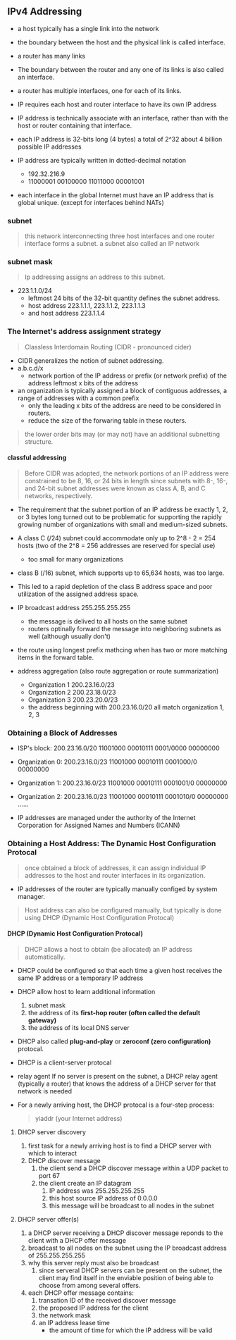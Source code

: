 ## IPv4 Addressing

- a host typically has a single link into the network
- the boundary between the host and the physical link is called interface.
- a router has many links
- The boundary between the router and any one of its links is also called an interface.
- a router has multiple interfaces, one for each of its links.
- IP requires each host and router interface to have its own IP address
- IP address is technically associate with an interface, rather than with the host or router containing that interface.

- each IP address is 32-bits long (4 bytes) a total of 2^32 about 4 billion possible IP addresses

- IP address are typically written in dotted-decimal notation
  - 192.32.216.9
  - 11000001 00100000 11011000 00001001

- each interface in the global Internet must have an IP address that is global unique. (except for interfaces behind NATs)

### subnet
> this network interconnecting three host interfaces and one router interface forms a subnet.
> a subnet also called an IP network

### subnet mask
> Ip addressing assigns an address to this subnet.
- 223.1.1.0/24
  - leftmost 24 bits of the 32-bit quantity defines the subnet address.
  - host address 223.1.1.1, 223.1.1.2, 223.1.1.3
  - and host address 223.1.1.4

### The Internet's address assignment strategy
> Classless Interdomain Routing (CIDR - pronounced cider)
- CIDR generalizes the notion of subnet addressing.
- a.b.c.d/x
  - network portion of the IP address or prefix (or network prefix) of the address
    leftmost x bits of the address
- an organization is typically assigned a block of contiguous addresses, a range of addresses with a common prefix
  - only the leading x bits of the address are need to be considered in routers.
  - reduce the size of the forwaring table in these routers.
  
> the lower order bits may (or may not) have an additional subnetting structure.

#### classful addressing
> Before CIDR was adopted, the network portions of an IP address were constrained to be 8, 16, or 24 bits in length
> since subnets with 8-, 16-, and 24-bit subnet addresses were known as class A, B, and C networks, respectively. 
- The requirement that the subnet portion of an IP address be exactly 1, 2, or 3 bytes long turned out to be problematic for supporting the rapidly growing number of organizations with small and medium-sized subnets. 

- A class C (/24) subnet could accommodate only up to 2^8 - 2 = 254 hosts (two of the 2^8 = 256 addresses are reserved for special use)
  - too small for many organizations

- class B (/16) subnet, which supports up to 65,634 hosts, was too large.
- This led to a rapid depletion of the class B address space and poor utilization of the assigned address space.

- IP broadcast address 255.255.255.255
  - the message is delived to all hosts on the same subnet
  - routers optinally forward the message into neighboring subnets as well (although usually don't)
  
- the route using longest prefix mathcing when has two or more matching items in the forward table.

- address aggregation (also route aggregation or route summarization)
  - Organization 1 200.23.16.0/23
  - Organization 2 200.23.18.0/23
  - Organization 3 200.23.20.0/23
  - the address beginning with 200.23.16.0/20 all match organization 1, 2, 3

### Obtaining a Block of Addresses
- ISP's block: 200.23.16.0/20 11001000 00010111 0001/0000 00000000
- Organization 0: 200.23.16.0/23 11001000 00010111 0001000/0 00000000
- Organization 1: 200.23.16.0/23 11001000 00010111 0001001/0 00000000
- Organization 2: 200.23.16.0/23 11001000 00010111 0001010/0 00000000
......

- IP addresses are managed under the authority of the Internet Corporation for Assigned Names and Numbers (ICANN)

### Obtaining a Host Address: The Dynamic Host Configuration Protocal

> once obtained a block of addresses, it can assign individual IP addresses to the host and router interfaces in its organization.

- IP addresses of the router are typically manually configed by system manager.

> Host address can also be configured manually, but typically is done using DHCP (Dynamic Host Configuration Protocal)

#### DHCP (Dynamic Host Configuration Protocal)
> DHCP allows a host to obtain (be allocated) an IP address automatically.

- DHCP could be configured so that each time a given host receives the same IP address or a temporary IP address

- DHCP allow host to learn additional information
  1. subnet mask
  2. the address of its **first-hop router (often called the default gateway)**
  3. the address of its local DNS server
  
- DHCP also called **plug-and-play** or **zeroconf (zero configuration)** protocal.

- DHCP is a client-server protocal
  
- relay agent
  If no server is present on the subnet, a DHCP relay agent (typically a router) that knows the address of a DHCP server for that network is needed

- For a newly arriving host, the DHCP protocal is a four-step process:
  > yiaddr (your Internet address)

1. DHCP server discovery
   1. first task for a newly arriving host is to find a DHCP server with which to interact
   2. DHCP discover message 
      1. the client send a DHCP discover message within a UDP packet to port 67
      2. the client create an IP datagram
         1. IP address was 255.255.255.255
         2. this host source IP address of 0.0.0.0
         3. this message will be broadcast to all nodes in the subnet

2. DHCP server offer(s)
   1. a DHCP server receiving a DHCP discover message reponds to the client with a DHCP offer message
   2. broadcast to all nodes on the subnet using the IP broadcast address of 255.255.255.255
   3. why this server reply must also be broadcast
      1. since serveral DHCP servers can be present on the subnet, the client may find itself in the enviable position of being able to choose from among several offers.
   4. each DHCP offer message contains: 
      1. transation ID of the received discover message
      2. the proposed IP address for the client
      3. the network mask
      4. an IP address lease time
         - the amount of time for which the IP address will be valid
      
